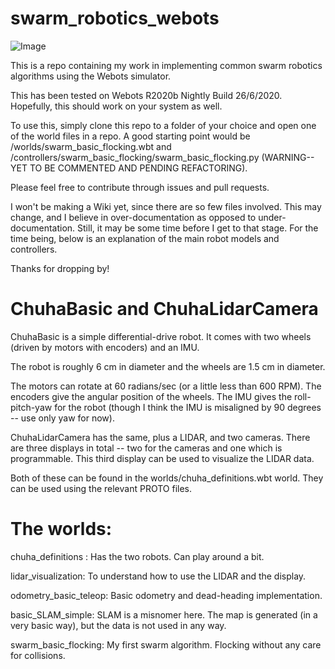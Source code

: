 # swarm_robotics_webots
![Image](https://github.com/aniruddhkb/swarm_robotics_webots/raw/master/Screenshot.png)

This is a repo containing my work in implementing common swarm robotics algorithms using the Webots simulator.

This has been tested on Webots R2020b Nightly Build 26/6/2020. Hopefully, this should work on your system as well.

To use this, simply clone this repo to a folder of your choice and open one of the world files in a repo. A good starting 
point would be /worlds/swarm_basic_flocking.wbt and /controllers/swarm_basic_flocking/swarm_basic_flocking.py (WARNING--
YET TO BE COMMENTED AND PENDING REFACTORING).

Please feel free to contribute through issues and pull requests.

I won't be making a Wiki yet, since there are so few files involved. This may change, and I believe in over-documentation as 
opposed to under-documentation. Still, it may be some time before I get to that stage. For the time being, below is an explanation of the main robot models and controllers.

Thanks for dropping by!

# ChuhaBasic and ChuhaLidarCamera

ChuhaBasic is a simple differential-drive robot. It comes with two wheels (driven by motors with encoders) and an IMU.

The robot is roughly 6 cm in diameter and the wheels are 1.5 cm in diameter.

The motors can rotate at 60 radians/sec (or a little less than 600 RPM). The encoders give the angular position of the 
wheels.
The IMU gives the roll-pitch-yaw for the robot (though I think the IMU is misaligned by 90 degrees -- use only yaw for now).

ChuhaLidarCamera has the same, plus a LIDAR, and two cameras. There are three displays in total -- two for the cameras and 
one which is programmable. This third display can be used to visualize the LIDAR data.

Both of these can be found in the worlds/chuha_definitions.wbt world. They can be used using the relevant PROTO files.

# The worlds:
chuha_definitions : Has the two robots. Can play around a bit.

lidar_visualization: To understand how to use the LIDAR and the display.

odometry_basic_teleop: Basic odometry and dead-heading implementation.

basic_SLAM_simple: SLAM is a misnomer here. The map is 
generated (in a very basic way), but the data is not used 
in any way.

swarm_basic_flocking: My first swarm algorithm. Flocking 
without any care for collisions.
